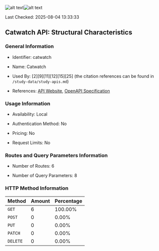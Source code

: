 ![alt text](https://img.shields.io/badge/OpenAPI_Specification-Valid-brightgreen.svg)![alt text](https://img.shields.io/badge/Server_URL-Invalid-red.svg)

Last Checked: 2025-08-04 13:33:33

## Catwatch API: Structural Characteristics

### General Information

- Identifier: catwatch

- Name: Catwatch

- Used By: [2][9][11][12][15][25] (the citation references can be found in `/study-data/study-apis.md`)

- References: [API Website](https://github.com/zalando-incubator/catwatch), [OpenAPI Specification](https://github.com/WebFuzzing/EMB/blob/master/openapi-swagger/catwatch.json)

### Usage Information

- Availability: Local

- Authentication Method: No

- Pricing: No

- Request Limits: No

### Routes and Query Parameters Information

- Number of Routes: 6

- Number of Query Parameters: 8

### HTTP Method Information

| Method | Amount | Percentage |
|--------|--------|------------|
| `GET` | 6 | 100.00% |
| `POST` | 0 | 0.00% |
| `PUT` | 0 | 0.00% |
| `PATCH` | 0 | 0.00% |
| `DELETE` | 0 | 0.00% |
